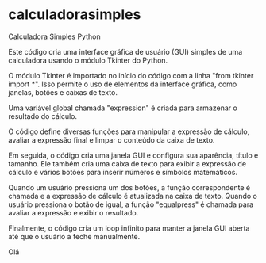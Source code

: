 # calculadorasimples
Calculadora Simples Python

Este código cria uma interface gráfica de usuário (GUI) simples de uma calculadora usando o módulo Tkinter do Python.

O módulo Tkinter é importado no início do código com a linha "from tkinter import *". Isso permite o uso de elementos da interface gráfica, como janelas, botões e caixas de texto.

Uma variável global chamada "expression" é criada para armazenar o resultado do cálculo.

O código define diversas funções para manipular a expressão de cálculo, avaliar a expressão final e limpar o conteúdo da caixa de texto.

Em seguida, o código cria uma janela GUI e configura sua aparência, título e tamanho. Ele também cria uma caixa de texto para exibir a expressão de cálculo e vários botões para inserir números e símbolos matemáticos.

Quando um usuário pressiona um dos botões, a função correspondente é chamada e a expressão de cálculo é atualizada na caixa de texto. Quando o usuário pressiona o botão de igual, a função "equalpress" é chamada para avaliar a expressão e exibir o resultado.

Finalmente, o código cria um loop infinito para manter a janela GUI aberta até que o usuário a feche manualmente.

Olá
